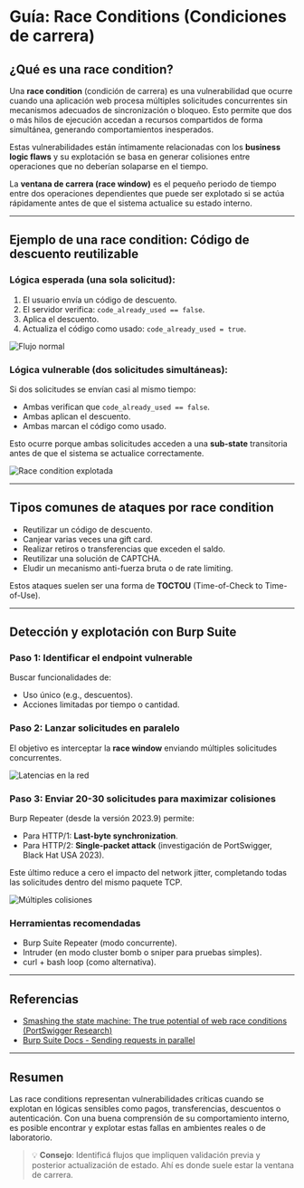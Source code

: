 # Guía: Race Conditions (Condiciones de carrera)

## ¿Qué es una race condition?

Una **race condition** (condición de carrera) es una vulnerabilidad que ocurre cuando una aplicación web procesa múltiples solicitudes concurrentes sin mecanismos adecuados de sincronización o bloqueo. Esto permite que dos o más hilos de ejecución accedan a recursos compartidos de forma simultánea, generando comportamientos inesperados.

Estas vulnerabilidades están íntimamente relacionadas con los **business logic flaws** y su explotación se basa en generar colisiones entre operaciones que no deberían solaparse en el tiempo.

La **ventana de carrera (race window)** es el pequeño periodo de tiempo entre dos operaciones dependientes que puede ser explotado si se actúa rápidamente antes de que el sistema actualice su estado interno.

---

## Ejemplo de una race condition: Código de descuento reutilizable

### Lógica esperada (una sola solicitud):

1. El usuario envía un código de descuento.
2. El servidor verifica: `code_already_used == false`.
3. Aplica el descuento.
4. Actualiza el código como usado: `code_already_used = true`.

![Flujo normal](./img1.png)

### Lógica vulnerable (dos solicitudes simultáneas):

Si dos solicitudes se envían casi al mismo tiempo:

* Ambas verifican que `code_already_used == false`.
* Ambas aplican el descuento.
* Ambas marcan el código como usado.

Esto ocurre porque ambas solicitudes acceden a una **sub-state** transitoria antes de que el sistema se actualice correctamente.

![Race condition explotada](./img2.png)

---

## Tipos comunes de ataques por race condition

* Reutilizar un código de descuento.
* Canjear varias veces una gift card.
* Realizar retiros o transferencias que exceden el saldo.
* Reutilizar una solución de CAPTCHA.
* Eludir un mecanismo anti-fuerza bruta o de rate limiting.

Estos ataques suelen ser una forma de **TOCTOU** (Time-of-Check to Time-of-Use).

---

## Detección y explotación con Burp Suite

### Paso 1: Identificar el endpoint vulnerable

Buscar funcionalidades de:

* Uso único (e.g., descuentos).
* Acciones limitadas por tiempo o cantidad.

### Paso 2: Lanzar solicitudes en paralelo

El objetivo es interceptar la **race window** enviando múltiples solicitudes concurrentes.

![Latencias en la red](./img3.png)

### Paso 3: Enviar 20-30 solicitudes para maximizar colisiones

Burp Repeater (desde la versión 2023.9) permite:

* Para HTTP/1: **Last-byte synchronization**.
* Para HTTP/2: **Single-packet attack** (investigación de PortSwigger, Black Hat USA 2023).

Este último reduce a cero el impacto del network jitter, completando todas las solicitudes dentro del mismo paquete TCP.

![Múltiples colisiones](./img4.png)

### Herramientas recomendadas

* Burp Suite Repeater (modo concurrente).
* Intruder (en modo cluster bomb o sniper para pruebas simples).
* curl + bash loop (como alternativa).

---

## Referencias

* [Smashing the state machine: The true potential of web race conditions (PortSwigger Research)](https://portswigger.net/research/smashing-the-state-machine)
* [Burp Suite Docs - Sending requests in parallel](https://portswigger.net/burp/documentation/repeater/parallel)

---

## Resumen

Las race conditions representan vulnerabilidades críticas cuando se explotan en lógicas sensibles como pagos, transferencias, descuentos o autenticación. Con una buena comprensión de su comportamiento interno, es posible encontrar y explotar estas fallas en ambientes reales o de laboratorio.

> 💡 **Consejo**: Identificá flujos que impliquen validación previa y posterior actualización de estado. Ahí es donde suele estar la ventana de carrera.
